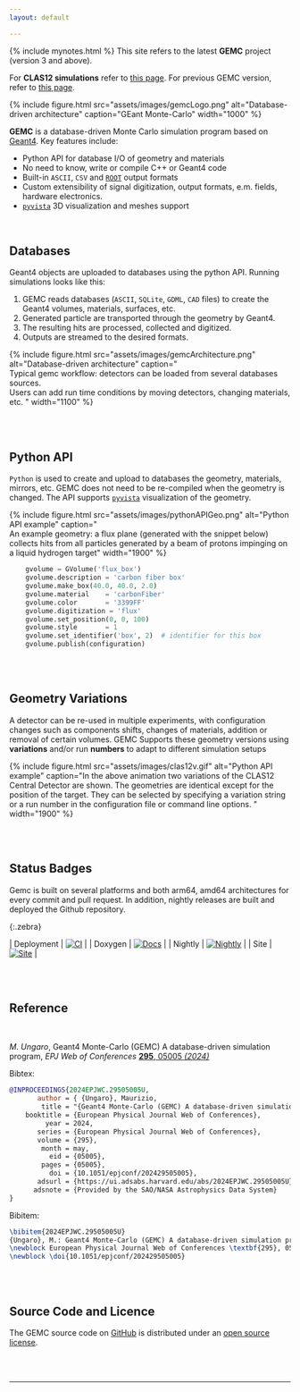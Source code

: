 ```yaml
---
layout: default

---
```


{% include mynotes.html %}
This site refers to the latest **GEMC** project (version 3 and above). 

For **CLAS12 simulations** refer to [this page](https://github.com/gemc/clas12Tags). 
For previous GEMC version, refer to [this page](https://gemc.jlab.org/gemc/html/index.html).


{% include figure.html
   src="assets/images/gemcLogo.png"
   alt="Database-driven architecture"
   caption="GEant Monte-Carlo"
   width="1000"
%}


**GEMC** is a database-driven Monte Carlo simulation program based on [Geant4](https://geant4.web.cern.ch).
Key features include:<br/>

- Python API for database I/O of geometry and materials
- No need to know, write or compile C++ or Geant4 code
- Built-in `ASCII`, `CSV` and [`ROOT`](https://root.cern) output formats
- Custom extensibility of signal digitization, output formats, e.m. fields, hardware electronics. 
- [`pyvista`](https://https://pyvista.org) 3D visualization and meshes support

<br/>



## Databases

Geant4 objects are uploaded to databases using the python API. Running simulations looks like this:

 1. GEMC reads databases (`ASCII`, `SQLite`, `GDML`, `CAD` files) to create the Geant4 volumes, materials, surfaces, etc.
 2. Generated particle are transported through the geometry by Geant4. 
 3. The resulting hits are processed, collected and digitized. 
 4. Outputs are streamed to the desired formats. 


{% include figure.html
   src="assets/images/gemcArchitecture.png"
   alt="Database-driven architecture"
   caption="<br/>
   Typical gemc workflow: detectors can be loaded from several databases sources.<br/>
   Users can add run time conditions by moving detectors, changing materials, etc. "
   width="1100"
%}

<br/><br/>

## Python API

`Python` is used to create and upload to databases the geometry, materials, mirrors, etc.
GEMC does not need to be re-compiled when the geometry is changed. The API supports [`pyvista`](https://https://pyvista.org) 
visualization of the geometry.

{% include figure.html
   src="assets/images/pythonAPIGeo.png"
   alt="Python API example"
   caption="  
   An example geometry: a flux plane (generated with the snippet below) collects hits from all 
   particles generated by a beam of protons impinging on a liquid hydrogen target"
   width="1900"
%}


```python
	gvolume = GVolume('flux_box')
	gvolume.description = 'carbon fiber box'
	gvolume.make_box(40.0, 40.0, 2.0)
	gvolume.material    = 'carbonFiber'
	gvolume.color       = '3399FF'
	gvolume.digitization = 'flux'
	gvolume.set_position(0, 0, 100)
	gvolume.style       = 1
	gvolume.set_identifier('box', 2)  # identifier for this box
	gvolume.publish(configuration)
 ```


<br/><br/>


## Geometry Variations 

A detector can be re-used in multiple experiments, with configuration changes such as components shifts, 
changes of materials, addition or removal of certain volumes.
GEMC Supports these geometry versions using **variations** and/or run **numbers** to adapt to different simulation setups

{% include figure.html
   src="assets/images/clas12v.gif"
   alt="Python API example"
   caption="In the above animation two variations of the CLAS12 Central Detector are shown. 
   The geometries are identical except for the position of the target. They can be selected
   by specifying a variation string or a run number in the configuration file or command line options.
   "
   width="1900"
%}

<br/><br/>


## Status Badges

Gemc is built on several platforms and both arm64, amd64 architectures for every commit and pull request. 
In addition, nightly releases are built and deployed the Github repository.

{:.zebra}

| Deployment | [![CI][CI-badge]][CI]                |
| Doxygen    | [![Docs][Docs-badge]][Docs]          |
| Nightly    | [![Nightly][Nightly-badge]][Nightly] |
| Site       | [![Site][Site-badge]][Site]          |



[CI]: https://github.com/gemc/src/actions/workflows/build_and_test.yml
[CI-badge]: https://github.com/gemc/src/actions/workflows/build_and_test.yml/badge.svg

[Docs]: https://github.com/gemc/src/actions/workflows/doxygen.yaml
[Docs-badge]: https://github.com/gemc/src/actions/workflows/doxygen.yaml/badge.svg

[Nightly]: https://github.com/gemc/src/actions/workflows/dev_release.yml
[Nightly-badge]: https://github.com/gemc/src/actions/workflows/dev_release.yml/badge.svg

[Site]: https://github.com/gemc/home/actions/workflows/jekyll.yml
[Site-badge]: https://github.com/gemc/home/actions/workflows/jekyll.yml/badge.svg

<br/><br/>


## Reference

<br/>

*M. Ungaro*, Geant4 Monte-Carlo (GEMC) A database-driven simulation program, *EPJ Web of Conferences* [**295**, 05005 *(2024)*](https://www.epj-conferences.org/articles/epjconf/abs/2024/05/epjconf_chep2024_05005/epjconf_chep2024_05005.html)

Bibtex:
```bibtex 
@INPROCEEDINGS{2024EPJWC.29505005U,
       author = { {Ungaro}, Maurizio,
        title = "{Geant4 Monte-Carlo (GEMC) A database-driven simulation program}",
    booktitle = {European Physical Journal Web of Conferences},
         year = 2024,
       series = {European Physical Journal Web of Conferences},
       volume = {295},
        month = may,
          eid = {05005},
        pages = {05005},
          doi = {10.1051/epjconf/202429505005},
       adsurl = {https://ui.adsabs.harvard.edu/abs/2024EPJWC.29505005U},
      adsnote = {Provided by the SAO/NASA Astrophysics Data System}
}
```

Bibitem:
```latex
\bibitem{2024EPJWC.29505005U}
{Ungaro}, M.: Geant4 Monte-Carlo (GEMC) A database-driven simulation program.
\newblock European Physical Journal Web of Conferences \textbf{295}, 05005 (2024).
\newblock \doi{10.1051/epjconf/202429505005}
```

<br/><br/>



## Source Code and Licence

The GEMC source code on [GitHub](https://github.com/gemc/src) is distributed under an [open source license](/home/license/).


<br/><br/>

<hr/>
